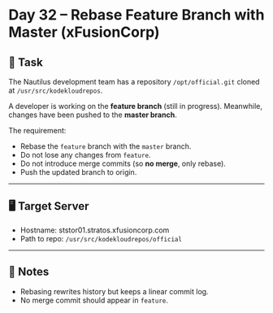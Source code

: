 # Day 32 – Rebase Feature Branch with Master (xFusionCorp)

## 🔧 Task

The Nautilus development team has a repository `/opt/official.git` cloned at `/usr/src/kodekloudrepos`.

A developer is working on the **feature branch** (still in progress). Meanwhile, changes have been pushed to the **master branch**.

The requirement:

- Rebase the `feature` branch with the `master` branch.
- Do not lose any changes from `feature`.
- Do not introduce merge commits (so **no merge**, only rebase).
- Push the updated branch to origin.

---

## 🖥️ Target Server

- Hostname: ststor01.stratos.xfusioncorp.com
- Path to repo: `/usr/src/kodekloudrepos/official`

---

## 📌 Notes

- Rebasing rewrites history but keeps a linear commit log.
- No merge commit should appear in `feature`.

```

```
